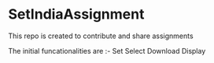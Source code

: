 # SetIndiaAssignment
This repo is created to contribute and share assignments 


The initial funcationalities are :-
Set
Select
Download
Display